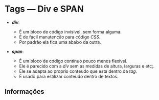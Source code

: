 # Tags — Div e SPAN

- ***div***:
  - É um bloco de código invisivel, sem forma alguma.
  - É de facil manutenção para código *CSS*.
  - Por padrão ela fica uma abaixo da outra.

- ***span***:
  - É um bloco de código continuo pouco menos flexivel.
  - Ele é parecido com a *div* sem as medidas de altura, larguras e etc;.
  - Ele se adapta ao proprio conteudo que esta dentro da *tag*.
  - È usado para estilizar conteudo dentro de textos.

## Informações
